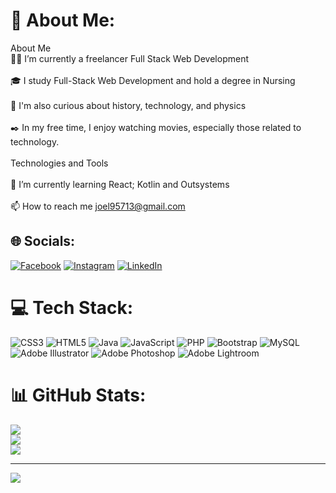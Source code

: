 # 💫 About Me:
About Me<br>👨‍💻 I’m currently a freelancer Full Stack Web Development<br><br>🎓 I study Full-Stack Web Development and hold a degree in Nursing<br><br>🔎 I'm also curious about history, technology, and physics<br><br>✒️ In my free time, I enjoy watching movies, especially those related to technology.<br><br>Technologies and Tools<br><br>🌱 I’m currently learning React; Kotlin and Outsystems<br><br>📫 How to reach me joel95713@gmail.com


## 🌐 Socials:
[![Facebook](https://img.shields.io/badge/Facebook-%231877F2.svg?logo=Facebook&logoColor=white)](https://facebook.com/joel.lopes.3956) [![Instagram](https://img.shields.io/badge/Instagram-%23E4405F.svg?logo=Instagram&logoColor=white)](https://instagram.com/joel_13795) [![LinkedIn](https://img.shields.io/badge/LinkedIn-%230077B5.svg?logo=linkedin&logoColor=white)](https://linkedin.com/in/joel-lopes-web-developer) 

# 💻 Tech Stack:
![CSS3](https://img.shields.io/badge/css3-%231572B6.svg?style=for-the-badge&logo=css3&logoColor=white) ![HTML5](https://img.shields.io/badge/html5-%23E34F26.svg?style=for-the-badge&logo=html5&logoColor=white) ![Java](https://img.shields.io/badge/java-%23ED8B00.svg?style=for-the-badge&logo=openjdk&logoColor=white) ![JavaScript](https://img.shields.io/badge/javascript-%23323330.svg?style=for-the-badge&logo=javascript&logoColor=%23F7DF1E) ![PHP](https://img.shields.io/badge/php-%23777BB4.svg?style=for-the-badge&logo=php&logoColor=white) ![Bootstrap](https://img.shields.io/badge/bootstrap-%238511FA.svg?style=for-the-badge&logo=bootstrap&logoColor=white) ![MySQL](https://img.shields.io/badge/mysql-%2300000f.svg?style=for-the-badge&logo=mysql&logoColor=white) ![Adobe Illustrator](https://img.shields.io/badge/adobe%20illustrator-%23FF9A00.svg?style=for-the-badge&logo=adobe%20illustrator&logoColor=white) ![Adobe Photoshop](https://img.shields.io/badge/adobe%20photoshop-%2331A8FF.svg?style=for-the-badge&logo=adobe%20photoshop&logoColor=white) ![Adobe Lightroom](https://img.shields.io/badge/Adobe%20Lightroom-31A8FF.svg?style=for-the-badge&logo=Adobe%20Lightroom&logoColor=white)
# 📊 GitHub Stats:
![](https://github-readme-stats.vercel.app/api?username=joel95713&theme=dark&hide_border=false&include_all_commits=true&count_private=false)<br/>
![](https://github-readme-streak-stats.herokuapp.com/?user=joel95713&theme=dark&hide_border=false)<br/>
![](https://github-readme-stats.vercel.app/api/top-langs/?username=joel95713&theme=dark&hide_border=false&include_all_commits=true&count_private=false&layout=compact)

---
[![](https://visitcount.itsvg.in/api?id=joel95713&icon=0&color=0)](https://visitcount.itsvg.in)

<!-- Proudly created with GPRM ( https://gprm.itsvg.in ) -->
